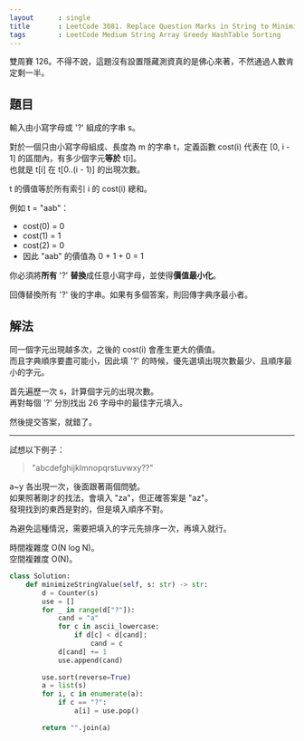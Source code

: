 ```yaml
---
layout      : single
title       : LeetCode 3081. Replace Question Marks in String to Minimize Its Value
tags        : LeetCode Medium String Array Greedy HashTable Sorting
---
```

雙周賽 126。不得不說，這題沒有設置隱藏測資真的是佛心來著，不然通過人數肯定剩一半。  

## 題目

輸入由小寫字母或 '?' 組成的字串 s。  

對於一個只由小寫字母組成、長度為 m 的字串 t，定義函數 cost(i) 代表在 [0, i - 1] 的區間內，有多少個字元**等於** t[i]。  
也就是 t[i] 在 t[0..(i - 1)] 的出現次數。  

t 的價值等於所有索引 i 的 cost(i) 總和。  

例如 t = "aab"：  

- cost(0) = 0
- cost(1) = 1
- cost(2) = 0
- 因此 "aab" 的價值為 0 + 1 + 0 = 1  

你必須將**所有** '?' **替換**成任意小寫字母，並使得**價值最小化**。  

回傳替換所有 '?' 後的字串。如果有多個答案，則回傳字典序最小者。  

## 解法

同一個字元出現越多次，之後的 cost(i) 會產生更大的價值。  
而且字典順序要盡可能小，因此填 '?' 的時候，優先選填出現次數最少、且順序最小的字元。  

首先遍歷一次 s，計算個字元的出現次數。  
再對每個 '?' 分別找出 26 字母中的最佳字元填入。  

然後提交答案，就錯了。  

---

試想以下例子：  
> "abcdefghijklmnopqrstuvwxy??"  

a\~y 各出現一次，後面跟著兩個問號。  
如果照著剛才的找法，會填入 "za"，但正確答案是 "az"。  
發現找到的東西是對的，但是填入順序不對。  

為避免這種情況，需要把填入的字元先排序一次，再填入就行。  

時間複雜度 O(N log N)。  
空間複雜度 O(N)。  

```python
class Solution:
    def minimizeStringValue(self, s: str) -> str:
        d = Counter(s)
        use = []
        for _ in range(d["?"]):
            cand = "a"
            for c in ascii_lowercase:
                if d[c] < d[cand]:
                    cand = c
            d[cand] += 1
            use.append(cand)
        
        use.sort(reverse=True)
        a = list(s)
        for i, c in enumerate(a):
            if c == "?":
                a[i] = use.pop()
                
        return "".join(a)
```
